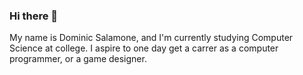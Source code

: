 ### Hi there 👋

My name is Dominic Salamone, and I'm currently studying Computer Science at college. I aspire to one day get a carrer as a computer programmer, or a game designer. 
<!--
**DominicSalamone/DominicSalamone** is a ✨ _special_ ✨ repository because its `README.md` (this file) appears on your GitHub profile.

Here are some ideas to get you started:

- 🔭 I’m currently working on ...
- 🌱 I’m currently learning ...
- 👯 I’m looking to collaborate on ...
- 🤔 I’m looking for help with ...
- 💬 Ask me about ...
- 📫 How to reach me: ...
- 😄 Pronouns: ...
- ⚡ Fun fact: ...
-->
